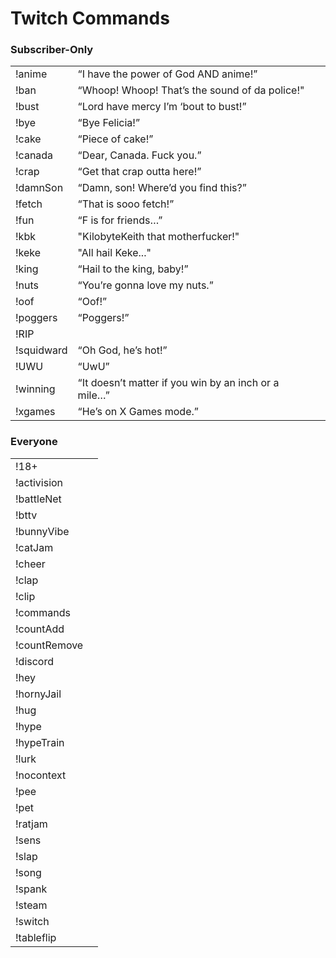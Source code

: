 # Twitch Commands

### Subscriber-Only
|  |  |  |
|---|---|---|
| !anime                   | “I have the power of God AND anime!” |
| !ban                     |“Whoop! Whoop! That’s the sound of da police!" |
| !bust                    |“Lord have mercy I’m ‘bout to bust!” |
| !bye                     |“Bye Felicia!”|
| !cake                    |“Piece of cake!”| 
| !canada                  |“Dear, Canada. Fuck you.”|
| !crap                    |“Get that crap outta here!”|
| !damnSon                 |“Damn, son! Where’d you find this?”|
| !fetch                   |“That is sooo fetch!”|
| !fun                     |“F is for friends…”|
| !kbk                     |"KilobyteKeith that motherfucker!"
| !keke                    |"All hail Keke..."
| !king                    |“Hail to the king, baby!”|
| !nuts                    |“You’re gonna love my nuts.”|
| !oof                     |“Oof!”|
| !poggers                 |“Poggers!”|
| !RIP                     |
| !squidward               |“Oh God, he’s hot!”|
| !UWU                     |“UwU”|
| !winning                 |“It doesn’t matter if you win by an inch or a mile…”|
| !xgames                  |“He’s on X Games mode.”|

### Everyone
|  |  |
|---|---|
| !18+                     |
| !activision              |
| !battleNet               |
| !bttv                    |
| !bunnyVibe               |
| !catJam                  |
| !cheer                   |
| !clap                    |
| !clip                    |
| !commands                |
| !countAdd                |
| !countRemove             |
| !discord                 |
| !hey                     |
| !hornyJail               |
| !hug                     |
| !hype                    |
| !hypeTrain               |
| !lurk                    |
| !nocontext               |
| !pee                     |
| !pet                     |
| !ratjam                  |
| !sens                    |
| !slap                    |
| !song                    |
| !spank                   |
| !steam                   |
| !switch                  |
| !tableflip               |